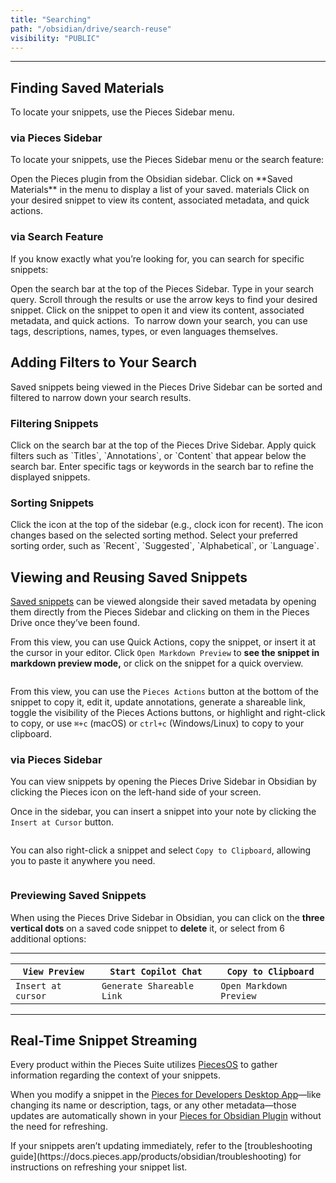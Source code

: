 ```yaml
---
title: "Searching"
path: "/obsidian/drive/search-reuse"
visibility: "PUBLIC"
---
```

***

## Finding Saved Materials

To locate your snippets, use the Pieces Sidebar menu.

### via Pieces Sidebar

To locate your snippets, use the Pieces Sidebar menu or the search feature:

<Steps>
  <Step title="Open the Pieces Sidebar">
    Open the Pieces plugin from the Obsidian sidebar.
  </Step>

  <Step title="Navigate to Saved Materials">
    Click on **Saved Materials** in the menu to display a list of your saved. materials
  </Step>

  <Step title="Open a Snippet">
    Click on your desired snippet to view its content, associated metadata, and quick actions.
  </Step>
</Steps>

<Image src="https://storage.googleapis.com/hashnode_product_documentation_assets/obsidian_plugin_assets/using_snippets/search_reuse/copy_paste_snippet_OBS.gif" alt="" align="center" fullwidth="true" />

### via Search Feature

If you know exactly what you’re looking for, you can search for specific snippets:

<Steps>
  <Step title="Click the Search Bar">
    Open the search bar at the top of the Pieces Sidebar.
  </Step>

  <Step title="Enter Your Query">
    Type in your search query.
  </Step>

  <Step title="Navigate the Results">
    Scroll through the results or use the arrow keys to find your desired snippet.
  </Step>

  <Step title="Open the Snippet">
    Click on the snippet to open it and view its content, associated metadata, and quick actions.
  </Step>
</Steps>

<Image src="https://storage.googleapis.com/hashnode_product_documentation_assets/obsidian_plugin_assets/using_snippets/search_reuse/search_process.gif" alt="" align="center" fullwidth="true" />

<Callout type="tip">
  To narrow down your search, you can use tags, descriptions, names, types, or even languages themselves.
</Callout>

## Adding Filters to Your Search

Saved snippets being viewed in the Pieces Drive Sidebar can be sorted and filtered to narrow down your search results.

### Filtering Snippets

<Steps>
  <Step title="Click the Search Bar">
    Click on the search bar at the top of the Pieces Drive Sidebar.
  </Step>

  <Step title="Use Quick Filters">
    Apply quick filters such as `Titles`, `Annotations`, or `Content` that appear below the search bar.
  </Step>

  <Step title="Filter by Tags or Keywords">
    Enter specific tags or keywords in the search bar to refine the displayed snippets.
  </Step>
</Steps>

<Image src="https://storage.googleapis.com/hashnode_product_documentation_assets/obsidian_plugin_assets/using_snippets/search_reuse/filtering_snippets.gif" alt="" align="center" fullwidth="true" />

### Sorting Snippets

<Steps>
  <Step title="Click the Sorting Icon">
    Click the icon at the top of the sidebar (e.g., clock icon for recent). The icon changes based on the selected sorting method.
  </Step>

  <Step title="Choose Sorting Order">
    Select your preferred sorting order, such as `Recent`, `Suggested`, `Alphabetical`, or `Language`.
  </Step>
</Steps>

<Image src="https://storage.googleapis.com/hashnode_product_documentation_assets/obsidian_plugin_assets/using_snippets/search_reuse/sorting_snippets.gif" alt="" align="center" fullwidth="true" />

## Viewing and Reusing Saved Snippets

[Saved snippets](https://docs.pieces.app/products/obsidian/drive/save-snippets) can be viewed alongside their saved metadata by opening them directly from the Pieces Sidebar and clicking on them in the Pieces Drive once they’ve been found.

From this view, you can use Quick Actions, copy the snippet, or insert it at the cursor in your editor. Click `Open Markdown Preview` to **see the snippet in markdown preview mode,** or click on the snippet for a quick overview.

<Image src="https://storage.googleapis.com/hashnode_product_documentation_assets/obsidian_plugin_assets/using_snippets/search_reuse/mardown_preview_mode_OBS.png" alt="" align="center" fullwidth="true" />

From this view, you can use the `Pieces Actions` button at the bottom of the snippet to copy it, edit it, update annotations, generate a shareable link, toggle the visibility of the Pieces Actions buttons, or highlight and right-click to copy, or use `⌘+c` (macOS) or `ctrl+c` (Windows/Linux) to copy to your clipboard.

### via Pieces Sidebar

You can view snippets by opening the Pieces Drive Sidebar in Obsidian by clicking the Pieces icon on the left-hand side of your screen.

Once in the sidebar, you can insert a snippet into your note by clicking the `Insert at Cursor` button.

<Image src="https://storage.googleapis.com/hashnode_product_documentation_assets/obsidian_plugin_assets/using_snippets/search_reuse/insert_at_cursor_copy_paste_snippet_OBS.gif" alt="" align="center" fullwidth="true" />

You can also right-click a snippet and select `Copy to Clipboard`, allowing you to paste it anywhere you need.

<Image src="https://storage.googleapis.com/hashnode_product_documentation_assets/obsidian_plugin_assets/using_snippets/search_reuse/copy_to_clipboard_OBS.png" alt="" align="center" fullwidth="true" />

### Previewing Saved Snippets

When using the Pieces Drive Sidebar in Obsidian, you can click on the **three vertical dots** on a saved code snippet to **delete** it, or select from 6 additional options:

***

| `View Preview`     | `Start Copilot Chat`      | `Copy to Clipboard`     |
| ------------------ | ------------------------- | ----------------------- |
| `Insert at cursor` | `Generate Shareable Link` | `Open Markdown Preview` |

***

## Real-Time Snippet Streaming

Every product within the Pieces Suite utilizes [PiecesOS](https://docs.pieces.app/products/core-dependencies/pieces-os) to gather information regarding the context of your snippets.

When you modify a snippet in the <a target="_blank" href="https://docs.pieces.app/products/desktop">Pieces for Developers Desktop App</a>—like changing its name or description, tags, or any other metadata—those updates are automatically shown in your <a target="_blank" href="https://obsidian.md/plugins?search=pieces-for-developers">Pieces for Obsidian Plugin</a> without the need for refreshing.

<Callout type="tip">
  If your snippets aren’t updating immediately, refer to the [troubleshooting guide](https://docs.pieces.app/products/obsidian/troubleshooting) for instructions on refreshing your snippet list.
</Callout>
